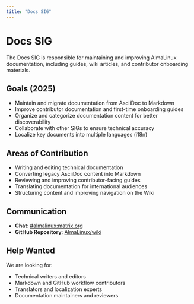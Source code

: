 ```yaml
---
title: "Docs SIG"
---
```


# Docs SIG

The Docs SIG is responsible for maintaining and improving AlmaLinux documentation, including guides, wiki articles, and contributor onboarding materials.

## Goals (2025)

- Maintain and migrate documentation from AsciiDoc to Markdown
- Improve contributor documentation and first-time onboarding guides
- Organize and categorize documentation content for better discoverability
- Collaborate with other SIGs to ensure technical accuracy
- Localize key documents into multiple languages (i18n)

## Areas of Contribution

- Writing and editing technical documentation
- Converting legacy AsciiDoc content into Markdown
- Reviewing and improving contributor-facing guides
- Translating documentation for international audiences
- Structuring content and improving navigation on the Wiki

## Communication

- **Chat**: [#almalinux:matrix.org](https://matrix.to/#/#almalinux:matrix.org)
- **GitHub Repository**: [AlmaLinux/wiki](https://github.com/AlmaLinux/wiki)

## Help Wanted

We are looking for:

- Technical writers and editors
- Markdown and GitHub workflow contributors
- Translators and localization experts
- Documentation maintainers and reviewers

